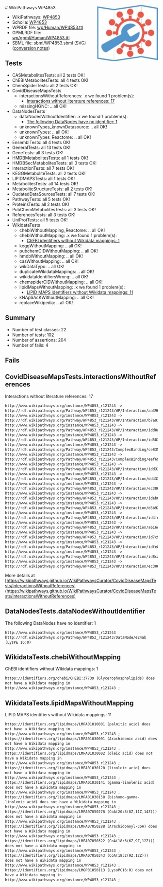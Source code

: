 <img style="float: right; width: 200px" src="../logo.png" />
# WikiPathways WP4853

* WikiPathways: [WP4853](https://identifiers.org/wikipathways:WP4853)
* Scholia: [WP4853](https://scholia.toolforge.org/wikipathways/WP4853)
* WPRDF file: [wp/Human/WP4853.ttl](../wp/Human/WP4853.ttl)
* GPMLRDF file: [wp/gpml/Human/WP4853.ttl](../wp/gpml/Human/WP4853.ttl)
* SBML file: [sbml/WP4853.sbml](../sbml/WP4853.sbml) ([SVG](../sbml/WP4853.svg)) ([conversion notes](../sbml/WP4853.txt))

## Tests
* CASMetabolitesTests: all 2 tests OK!
* ChEBIMetabolitesTests: all 4 tests OK!
* ChemSpiderTests: all 2 tests OK!
* CovidDiseaseMapsTests
    * interactionsWithoutReferences: .x we found 1 problem(s):
        * [Interactions without literature references: 17](#9701cce8)
    * missingHGNC: .. all OK!
* DataNodesTests
    * dataNodesWithoutIdentifier: .x we found 1 problem(s):
        * [The following DataNodes have no identifier: 1](#d2d32fa0)
    * unknownTypes_knownDatasource: .. all OK!
    * unknownTypes: .. all OK!
    * unknownTypes_Reactome: .. all OK!
* EnsemblTests: all 4 tests OK!
* GeneralTests: all 13 tests OK!
* GeneTests: all 3 tests OK!
* HMDBMetabolitesTests: all 1 tests OK!
* HMDBSecMetabolitesTests: all 3 tests OK!
* InteractionTests: all 7 tests OK!
* KEGGMetaboliteTests: all 2 tests OK!
* LIPIDMAPSTests: all 1 tests OK!
* MetabolitesTests: all 14 tests OK!
* MetaboliteStructureTests: all 2 tests OK!
* OudatedDataSourcesTests: all 7 tests OK!
* PathwayTests: all 5 tests OK!
* ProteinsTests: all 2 tests OK!
* PubChemMetabolitesTests: all 3 tests OK!
* ReferencesTests: all 3 tests OK!
* UniProtTests: all 5 tests OK!
* WikidataTests
    * chebiWithoutMapping_Reactome: .. all OK!
    * chebiWithoutMapping: .x we found 1 problem(s):
        * [ChEBI identifiers without Wikidata mappings: 1](#a8d554cd)
    * keggWithoutMapping: .. all OK!
    * pubchemCIDWithoutMapping: .. all OK!
    * hmdbWithoutMapping: .. all OK!
    * casWithoutMapping: .. all OK!
    * wikDataTypo: .. all OK!
    * duplicateWikidataMappings: .. all OK!
    * wikidataIdentifiersWrong: .. all OK!
    * chemspiderCIDWithoutMapping: .. all OK!
    * lipidMapsWithoutMapping: .x we found 1 problem(s):
        * [LIPID MAPS identifiers without Wikidata mappings: 11](#41c16d10)
    * kNApSAcKWithoutMapping: .. all OK!
    * replaceWikipedia: .. all OK!


## Summary

* Number of test classes: 22
* Number of tests: 102
* Number of assertions: 204
* Number of fails: 4

## Fails

<a name="9701cce8" />

## CovidDiseaseMapsTests.interactionsWithoutReferences

Interactions without literature references: 17
```
http://www.wikipathways.org/instance/WP4853_r121243 -> http://rdf.wikipathways.org/Pathway/WP4853_r121243/WP/Interaction/aa396
http://www.wikipathways.org/instance/WP4853_r121243 -> http://rdf.wikipathways.org/Pathway/WP4853_r121243/WP/Interaction/b7a91
http://www.wikipathways.org/instance/WP4853_r121243 -> http://rdf.wikipathways.org/Pathway/WP4853_r121243/WP/Interaction/idd8af1708
http://www.wikipathways.org/instance/WP4853_r121243 -> http://rdf.wikipathways.org/Pathway/WP4853_r121243/WP/Interaction/id58393c41
http://www.wikipathways.org/instance/WP4853_r121243 -> http://rdf.wikipathways.org/Pathway/WP4853_r121243/ComplexBinding/ce835
http://www.wikipathways.org/instance/WP4853_r121243 -> http://rdf.wikipathways.org/Pathway/WP4853_r121243/ComplexBinding/eef69
http://www.wikipathways.org/instance/WP4853_r121243 -> http://rdf.wikipathways.org/Pathway/WP4853_r121243/WP/Interaction/idd3306a7b
http://www.wikipathways.org/instance/WP4853_r121243 -> http://rdf.wikipathways.org/Pathway/WP4853_r121243/WP/Interaction/dd433
http://www.wikipathways.org/instance/WP4853_r121243 -> http://rdf.wikipathways.org/Pathway/WP4853_r121243/WP/Interaction/ec306_2
http://www.wikipathways.org/instance/WP4853_r121243 -> http://rdf.wikipathways.org/Pathway/WP4853_r121243/WP/Interaction/ideb0617af
http://www.wikipathways.org/instance/WP4853_r121243 -> http://rdf.wikipathways.org/Pathway/WP4853_r121243/WP/Interaction/d3b92
http://www.wikipathways.org/instance/WP4853_r121243 -> http://rdf.wikipathways.org/Pathway/WP4853_r121243/WP/Interaction/id4fda8300
http://www.wikipathways.org/instance/WP4853_r121243 -> http://rdf.wikipathways.org/Pathway/WP4853_r121243/WP/Interaction/a616d
http://www.wikipathways.org/instance/WP4853_r121243 -> http://rdf.wikipathways.org/Pathway/WP4853_r121243/WP/Interaction/id7c94a43
http://www.wikipathways.org/instance/WP4853_r121243 -> http://rdf.wikipathways.org/Pathway/WP4853_r121243/WP/Interaction/idfe8f5f72
http://www.wikipathways.org/instance/WP4853_r121243 -> http://rdf.wikipathways.org/Pathway/WP4853_r121243/WP/Interaction/id8ca14613
http://www.wikipathways.org/instance/WP4853_r121243 -> http://rdf.wikipathways.org/Pathway/WP4853_r121243/WP/Interaction/ec306_1
```

More details at [https://wikipathways.github.io/WikiPathwaysCurator/CovidDiseaseMapsTests/interactionsWithoutReferences](https://wikipathways.github.io/WikiPathwaysCurator/CovidDiseaseMapsTests/interactionsWithoutReferences)

<a name="d2d32fa0" />

## DataNodesTests.dataNodesWithoutIdentifier

The following DataNodes have no identifier: 1
```
http://www.wikipathways.org/instance/WP4853_r121243 http://rdf.wikipathways.org/Pathway/WP4853_r121243/DataNode/e24ab (LysPE 16:0)
```

<a name="a8d554cd" />

## WikidataTests.chebiWithoutMapping

ChEBI identifiers without Wikidata mappings: 1
```
https://identifiers.org/chebi/CHEBI:37739 (Glycerophospholipids) does not have a Wikidata mapping in http://www.wikipathways.org/instance/WP4853_r121243 ; 
```

<a name="41c16d10" />

## WikidataTests.lipidMapsWithoutMapping

LIPID MAPS identifiers without Wikidata mappings: 11
```
https://identifiers.org/lipidmaps/LMFA01010001 (palmitic acid) does not have a Wikidata mapping in http://www.wikipathways.org/instance/WP4853_r121243 ; 
https://identifiers.org/lipidmaps/LMFA01030001 (Arachidonic acid) does not have a Wikidata mapping in http://www.wikipathways.org/instance/WP4853_r121243 ; 
https://identifiers.org/lipidmaps/LMFA01030002 (oleic acid) does not have a Wikidata mapping in http://www.wikipathways.org/instance/WP4853_r121243 ; 
https://identifiers.org/lipidmaps/LMFA01030120 (linoleic acid) does not have a Wikidata mapping in http://www.wikipathways.org/instance/WP4853_r121243 ; 
https://identifiers.org/lipidmaps/LMFA01030141 (gamma-linolenic acid) does not have a Wikidata mapping in http://www.wikipathways.org/instance/WP4853_r121243 ; 
https://identifiers.org/lipidmaps/LMFA01030158 (bishomo-gamma-linolenic acid) does not have a Wikidata mapping in http://www.wikipathways.org/instance/WP4853_r121243 ; 
https://identifiers.org/lipidmaps/LMFA07050278 (CoA(20:3(8Z,11Z,14Z))) does not have a Wikidata mapping in http://www.wikipathways.org/instance/WP4853_r121243 ; 
https://identifiers.org/lipidmaps/LMFA07050288 (Arachidonoyl-CoA) does not have a Wikidata mapping in http://www.wikipathways.org/instance/WP4853_r121243 ; 
https://identifiers.org/lipidmaps/LMFA07050322 (CoA(18:3(6Z,9Z,12Z))) does not have a Wikidata mapping in http://www.wikipathways.org/instance/WP4853_r121243 ; 
https://identifiers.org/lipidmaps/LMFA07050343 (CoA(18:2(9Z,12Z))) does not have a Wikidata mapping in http://www.wikipathways.org/instance/WP4853_r121243 ; 
https://identifiers.org/lipidmaps/LMGP01050113 (LysoPC16:0) does not have a Wikidata mapping in http://www.wikipathways.org/instance/WP4853_r121243 ; 
```

